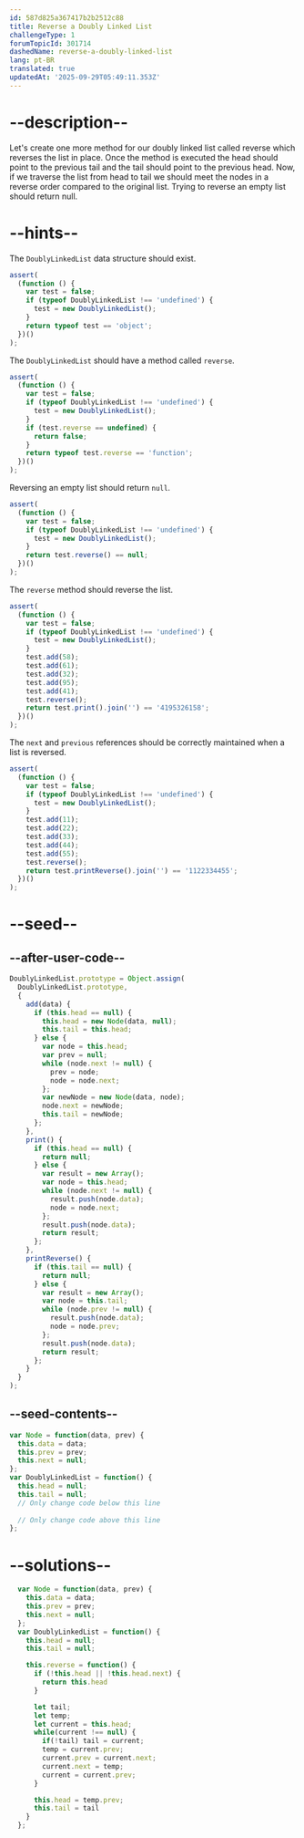 ```yaml
---
id: 587d825a367417b2b2512c88
title: Reverse a Doubly Linked List
challengeType: 1
forumTopicId: 301714
dashedName: reverse-a-doubly-linked-list
lang: pt-BR
translated: true
updatedAt: '2025-09-29T05:49:11.353Z'
---
```


# --description--

Let's create one more method for our doubly linked list called reverse which reverses the list in place. Once the method is executed the head should point to the previous tail and the tail should point to the previous head. Now, if we traverse the list from head to tail we should meet the nodes in a reverse order compared to the original list. Trying to reverse an empty list should return null.

# --hints--

The `DoublyLinkedList` data structure should exist.

```js
assert(
  (function () {
    var test = false;
    if (typeof DoublyLinkedList !== 'undefined') {
      test = new DoublyLinkedList();
    }
    return typeof test == 'object';
  })()
);
```

The `DoublyLinkedList` should have a method called `reverse`.

```js
assert(
  (function () {
    var test = false;
    if (typeof DoublyLinkedList !== 'undefined') {
      test = new DoublyLinkedList();
    }
    if (test.reverse == undefined) {
      return false;
    }
    return typeof test.reverse == 'function';
  })()
);
```

Reversing an empty list should return `null`.

```js
assert(
  (function () {
    var test = false;
    if (typeof DoublyLinkedList !== 'undefined') {
      test = new DoublyLinkedList();
    }
    return test.reverse() == null;
  })()
);
```

The `reverse` method should reverse the list.

```js
assert(
  (function () {
    var test = false;
    if (typeof DoublyLinkedList !== 'undefined') {
      test = new DoublyLinkedList();
    }
    test.add(58);
    test.add(61);
    test.add(32);
    test.add(95);
    test.add(41);
    test.reverse();
    return test.print().join('') == '4195326158';
  })()
);
```

The `next` and `previous` references should be correctly maintained when a list is reversed.

```js
assert(
  (function () {
    var test = false;
    if (typeof DoublyLinkedList !== 'undefined') {
      test = new DoublyLinkedList();
    }
    test.add(11);
    test.add(22);
    test.add(33);
    test.add(44);
    test.add(55);
    test.reverse();
    return test.printReverse().join('') == '1122334455';
  })()
);
```

# --seed--

## --after-user-code--

```js
DoublyLinkedList.prototype = Object.assign(
  DoublyLinkedList.prototype,
  {
    add(data) {
      if (this.head == null) {
        this.head = new Node(data, null);
        this.tail = this.head;
      } else {
        var node = this.head;
        var prev = null;
        while (node.next != null) {
          prev = node;
          node = node.next;
        };
        var newNode = new Node(data, node);
        node.next = newNode;
        this.tail = newNode;
      };
    },
    print() {
      if (this.head == null) {
        return null;
      } else {
        var result = new Array();
        var node = this.head;
        while (node.next != null) {
          result.push(node.data);
          node = node.next;
        };
        result.push(node.data);
        return result;
      };
    },
    printReverse() {
      if (this.tail == null) {
        return null;
      } else {
        var result = new Array();
        var node = this.tail;
        while (node.prev != null) {
          result.push(node.data);
          node = node.prev;
        };
        result.push(node.data);
        return result;
      };
    }
  }
);
```

## --seed-contents--

```js
var Node = function(data, prev) {
  this.data = data;
  this.prev = prev;
  this.next = null;
};
var DoublyLinkedList = function() {
  this.head = null;
  this.tail = null;
  // Only change code below this line
  
  // Only change code above this line
};
```

# --solutions--

```js
  var Node = function(data, prev) {
    this.data = data;
    this.prev = prev;
    this.next = null;
  };
  var DoublyLinkedList = function() {
    this.head = null;
    this.tail = null;

    this.reverse = function() {
      if (!this.head || !this.head.next) {
        return this.head
      }

      let tail;
      let temp;
      let current = this.head;
      while(current !== null) {
        if(!tail) tail = current;
        temp = current.prev;
        current.prev = current.next;
        current.next = temp;
        current = current.prev;
      }

      this.head = temp.prev;
      this.tail = tail
    }
  };
```
